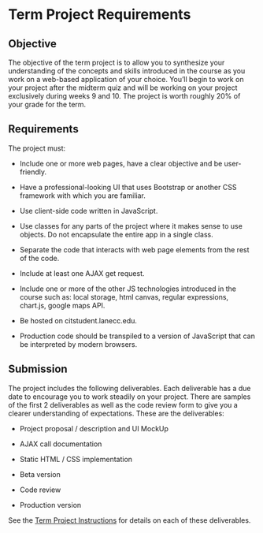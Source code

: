 <h1>Term Project Requirements</h1>


## Objective
The objective of the term project is to allow you to synthesize your understanding of the concepts and skills introduced in the course as you work on a web-based application of your choice. You’ll begin to work on your project after the midterm quiz and will be working on your project exclusively during weeks 9 and 10. The project is worth roughly 20% of your grade for the term.

## Requirements
The project must:

- Include one or more web pages, have a clear objective and be user-friendly.

- Have a professional-looking UI that uses Bootstrap or another CSS framework with which you are familiar.
  
-  Use client-side code written in JavaScript. 
  
- Use classes for any parts of the project where it makes sense to use objects. Do not encapsulate the entire app in a single class.
  
- Separate the code that interacts with web page elements from the rest of the code.
  
- Include at least one AJAX get request.

- Include one or more of the other JS technologies introduced in the course such as: local
  storage, html canvas, regular expressions, chart.js, google maps API.

- Be hosted on citstudent.lanecc.edu. 
  
- Production code should be transpiled to a version of
  JavaScript that can be interpreted by modern browsers.

## Submission

The project includes the following deliverables. Each deliverable has a due date to encourage you to work steadily on your project. There are samples of the first 2 deliverables as well as the code review form to give you a clearer understanding of expectations. These are the deliverables:

- Project proposal / description and UI MockUp

- AJAX call documentation

- Static HTML / CSS implementation

- Beta version

- Code review

- Production version

See the [Term Project Instructions](CS233JS_ProjectInstructions.html) for details on each of these deliverables.

